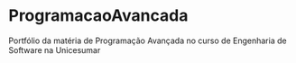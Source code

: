 # ProgramacaoAvancada
Portfólio da matéria de Programação Avançada no curso de Engenharia de Software na Unicesumar
